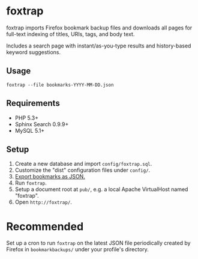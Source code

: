 # foxtrap

foxtrap imports Firefox bookmark backup files and downloads all pages for full-text indexing of titles, URIs, tags, and body text.

Includes a search page with instant/as-you-type results and history-based keyword suggestions.

## Usage

`foxtrap --file bookmarks-YYYY-MM-DD.json`

## Requirements

* PHP 5.3+
* Sphinx Search 0.9.9+
* MySQL 5.1+

## Setup

1. Create a new database and import `config/foxtrap.sql`.
1. Customize the "dist" configuration files under `config/`.
1. [Export bookmarks as JSON.](http://support.mozilla.com/en-US/kb/Backing%20up%20and%20restoring%20bookmarks#w_manual-backup)
1. Run `foxtrap`.
1. Setup a document root at `pub/`, e.g. a local Apache VirtualHost named "foxtrap".
1. Open `http://foxtrap/`.

# Recommended

Set up a cron to run `foxtrap` on the latest JSON file periodically created by Firefox in `bookmarkbackups/` under your profile's directory.